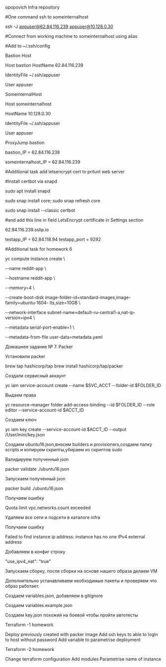 opopovich Infra repository

#One command ssh to someinternalhost

ssh -J appuser@62.84.116.239 appuser@10.128.0.30

#Connect from working machine to someinternalhost using alias

#Add to ~/.ssh/config

Bastion Host

Host bastion HostName 62.84.116.239

IdentityFile ~/.ssh/appuser

User appuser

SomeinternalHost

Host someinternalhost

HostName 10.128.0.30

IdentityFile ~/.ssh/appuser

User appuser

ProxyJump bastion

bastion_IP = 62.84.116.239

someinternalhost_IP = 62.84.116.239

#Additional task add letsencrypt cert to pritunl web server

#Install certbot via snapd

sudo apt install snapd

sudo snap install core; sudo snap refresh core

sudo snap install --classic certbot

#and add this line in field LetsEncrypt certificate in Settings section

62.84.116.239.sslip.io

testapp_IP = 62.84.118.94 testapp_port = 9292

#Additional task for homework 6

yc compute instance create \ 

--name reddit-app \ 

--hostname reddit-app \ 

--memory=4 \ 

--create-boot-disk image-folder-id=standard-images,image-family=ubuntu-1604- lts,size=10GB \ 

--network-interface subnet-name=default-ru-central1-a,nat-ip-version=ipv4 \

--metadata serial-port-enable=1 \

--metadata-from-file user-data=metadata.yaml

Домашнее задание № 7. Packer

Установили packer

brew tap hashicorp/tap brew install hashicorp/tap/packer

Создали сервисный аккаунт

yc iam service-account create --name $SVC_ACCT --folder-id $FOLDER_ID

Выдаем права

yc resource-manager folder add-access-binding --id $FOLDER_ID --role editor --service-account-id $ACCT_ID

Создаем ключ

yc iam key create --service-account-id $ACCT_ID --output /User/mini/key.json

Создаем ubuntu16.json,вносим builders и provisioners,создаем папку scripts и копируем скрипты,убираем из скриптов sudo

Валидируем полученный json

packer validate ./ubuntu16.json

Запускаем полученный json

packer build ./ubuntu16.json

Получаем ошибку

Quota limit vpc.networks.count exceeded

Удаляем все сети и подсети в каталоге infra

Получаем ошибку

Failed to find instance ip address: instance has no one IPv4 external address

Добавляем в конфиг строку

"use_ipv4_nat": "true"

Запускаем сборку, после сборки на основе нашего образа делаем VM

Дополнительно устанавливаем необходимые пакеты и проверяем что образ работает.

Создаем variables.json, добавляем в gitignore

Создаем variables.example.json

Создаем key.json похожий на боевой чтобы пройти автотесты

Terraform -1 homework

Deploy previously created with packer image
Add ssh keys to able to login to host without password
Add variable to parametrise deployment

Terraform -2 homework

Change terraform configuration
Add modules
Parametrise name of instance
